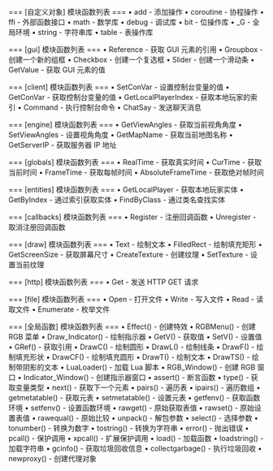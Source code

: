 
=== [自定义对象] 模块函数列表 ===
• add - 添加操作
• coroutine - 协程操作
• ffi - 外部函数接口
• math - 数学库
• debug - 调试库
• bit - 位操作库
• _G - 全局环境
• string - 字符串库
• table - 表操作库

=== [gui] 模块函数列表 ===
• Reference - 获取 GUI 元素的引用
• Groupbox - 创建一个新的组框
• Checkbox - 创建一个复选框
• Slider - 创建一个滑动条
• GetValue - 获取 GUI 元素的值

=== [client] 模块函数列表 ===
• SetConVar - 设置控制台变量的值
• GetConVar - 获取控制台变量的值
• GetLocalPlayerIndex - 获取本地玩家的索引
• Command - 执行控制台命令
• ChatSay - 发送聊天消息

=== [engine] 模块函数列表 ===
• GetViewAngles - 获取当前视角角度
• SetViewAngles - 设置视角角度
• GetMapName - 获取当前地图名称
• GetServerIP - 获取服务器 IP 地址

=== [globals] 模块函数列表 ===
• RealTime - 获取真实时间
• CurTime - 获取当前时间
• FrameTime - 获取每帧时间
• AbsoluteFrameTime - 获取绝对帧时间

=== [entities] 模块函数列表 ===
• GetLocalPlayer - 获取本地玩家实体
• GetByIndex - 通过索引获取实体
• FindByClass - 通过类名查找实体

=== [callbacks] 模块函数列表 ===
• Register - 注册回调函数
• Unregister - 取消注册回调函数

=== [draw] 模块函数列表 ===
• Text - 绘制文本
• FilledRect - 绘制填充矩形
• GetScreenSize - 获取屏幕尺寸
• CreateTexture - 创建纹理
• SetTexture - 设置当前纹理

=== [http] 模块函数列表 ===
• Get - 发送 HTTP GET 请求

=== [file] 模块函数列表 ===
• Open - 打开文件
• Write - 写入文件
• Read - 读取文件
• Enumerate - 枚举文件

=== [全局函数] 模块函数列表 ===
• Effect() - 创建特效
• RGBMenu() - 创建 RGB 菜单
• Draw_Indicator() - 绘制指示器
• GetV() - 获取值
• SetV() - 设置值
• GRef() - 获取引用
• DrawC() - 绘制圆形
• DrawL() - 绘制线条
• DrawF() - 绘制填充形状
• DrawCF() - 绘制填充圆形
• DrawT() - 绘制文本
• DrawTS() - 绘制带阴影的文本
• LuaLoader() - 加载 Lua 脚本
• RGB_Window() - 创建 RGB 窗口
• Indicator_Window() - 创建指示器窗口
• assert() - 断言函数
• type() - 获取变量类型
• next() - 获取下一个元素
• pairs() - 遍历表
• ipairs() - 遍历数组
• getmetatable() - 获取元表
• setmetatable() - 设置元表
• getfenv() - 获取函数环境
• setfenv() - 设置函数环境
• rawget() - 原始获取表值
• rawset() - 原始设置表值
• rawequal() - 原始比较
• unpack() - 解包参数
• select() - 选择参数
• tonumber() - 转换为数字
• tostring() - 转换为字符串
• error() - 抛出错误
• pcall() - 保护调用
• xpcall() - 扩展保护调用
• load() - 加载函数
• loadstring() - 加载字符串
• gcinfo() - 获取垃圾回收信息
• collectgarbage() - 执行垃圾回收
• newproxy() - 创建代理对象
